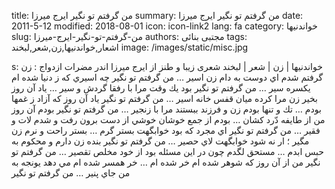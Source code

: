title: من گرفتم تو نگیر  ایرج میرزا
summary: من گرفتم تو نگیر  ایرج میرزا
date: 2011-5-12
modified: 2018-08-01
icon:  icon-link2
lang: fa
category: خواندنیها
slug: من-گرفتم-تو-نگیر-ایرج-میرزا
authors: مجتبی بنائی
tags: اشعار,خواندنیها,زن,شعر,لبخند
image: /images/static/misc.jpg

s: خواندنیها | زن | شعر | لبخند شعری زیبا و طنز از ایرج میرزا اندر مضرات ازدواج :   زن گرفتم شدم اي  دوست به دام زن اسير … من گرفتم تو نگير   چه اسيري كه ز  دنيا شده ام يكسره سير … من گرفتم تو نگير   بود يك وقت مرا  با رفقا گردش و سير … ياد آن روز بخير   زن مرا كرده ميان  قفس خانه اسير … من گرفتم تو نگير   ياد آن روز كه  آزاد ز غمها بودم … تك و تنها بودم   زن و فرزند  ببستند مرا با زنجير … من گرفتم تو نگير   بودم آن روز من  از طايفه دّرد كشان … بودم از جمع خوشان   خوشي از دست برون  رفت و شدم لات و فقير … من گرفتم تو نگير   اي مجرد كه بود  خوابگهت بستر گرم … بستر راحت و نرم   زن مگير ؛ ار نه  شود خوابگهت لاي حصير … من گرفتم تو نگير   بنده زن دارم و  محكوم به حبس ابدم … مستحق لگدم   چون در اين مسئله  بود از خود مخلص تقصير … من گرفتم تو نگير   من از آن روز كه  شوهر شده ام خر شده ام … خر همسر شده ام   مي دهد يونجه به  من جاي پنير … من گرفتم تو نگير